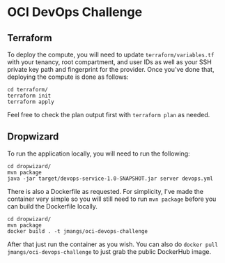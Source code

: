 # OCI DevOps Challenge

## Terraform

To deploy the compute, you will need to update `terraform/variables.tf` with your tenancy, root compartment, and user IDs as well as your
SSH private key path and fingerprint for the provider. Once you've done that, deploying the compute is done as follows:

````
cd terraform/
terraform init
terraform apply
````

Feel free to check the plan output first with `terraform plan` as needed.

## Dropwizard

To run the application locally, you will need to run the following:

```
cd dropwizard/
mvn package
java -jar target/devops-service-1.0-SNAPSHOT.jar server devops.yml
```

There is also a Dockerfile as requested. For simplicity, I've made the container very simple so you will still need
to run `mvn package` before you can build the Dockerfile locally.

```
cd dropwizard/
mvn package
docker build . -t jmangs/oci-devops-challenge
```

After that just run the container as you wish. You can also do `docker pull jmangs/oci-devops-challenge` to just grab the public DockerHub image.